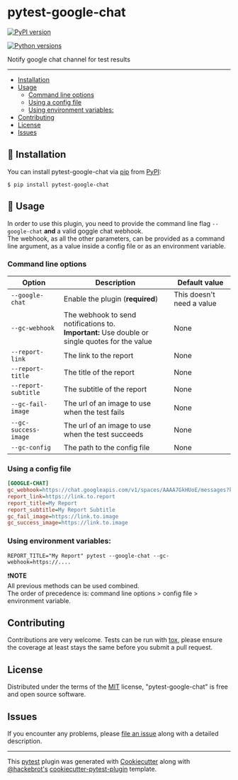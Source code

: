 pytest-google-chat
==================

[![PyPI version](https://img.shields.io/pypi/v/pytest-google-chat.svg)](https://pypi.org/project/pytest-google-chat)

[![Python versions](https://img.shields.io/pypi/pyversions/pytest-google-chat.svg)](https://pypi.org/project/pytest-google-chat)


Notify google chat channel for test results

------------------------------------------------------------------------
- [Installation](#installation)
- [Usage](#usage)
  * [Command line options](#command-line-options)
  * [Using a config file](#using-a-config-file)
  * [Using environment variables:](#using-environment-variables)
- [Contributing](#contributing)
- [License](#license)
- [Issues](#issues)

🧰 Installation
------------

You can install pytest-google-chat via 
[pip](https://pypi.org/project/pip/) from
[PyPI](https://pypi.org/project):

    $ pip install pytest-google-chat

📖 Usage
-----

In order to use this plugin, you need to provide the command line flag `--google-chat` **and** a valid goggle chat webhook.  
The webhook, as all the other parameters, can be provided as a command line argument, as a value inside a config file or as an environment variable.  

### Command line options

| Option          | Description                                                                                         | Default value             |
|-----------------|-----------------------------------------------------------------------------------------------------|---------------------------|
| `--google-chat` | Enable the plugin (**required**)                                                                    | This doesn't need a value |
| `--gc-webhook`  | The webhook to send notifications to. <br/>**Important:** Use double or single quotes for the value | None |
| `--report-link` | The link to the report                                                                              | None |
| `--report-title`| The title of the report                                                                             | None |
| `--report-subtitle` | The subtitle of the report                                                                          | None |
| `--gc-fail-image` | The url of an image to use when the test fails                                                      | None |
| `--gc-success-image` | The url of an image to use when the test succeeds                                                   | None |
| `--gc-config`   | The path to the config file                                                                         | None |

### Using a config file
```ini
[GOOGLE-CHAT]
gc_webhook=https://chat.googleapis.com/v1/spaces/AAAA7GkHUoE/messages?key=XXXX&token=YYYY
report_link=https://link.to.report
report_title=My Report
report_subtitle=My Report Subtitle
gc_fail_image=https://link.to.image
gc_success_image=https://link.to.image
```

### Using environment variables:  
`REPORT_TITLE="My Report" pytest --google-chat --gc-webhook=https://....`

❗**NOTE**  
All previous methods can be used combined.  
The order of precedence is: command line options > config file > environment variable.

Contributing
------------

Contributions are very welcome. Tests can be run with
[tox](https://tox.readthedocs.io/en/latest/), please ensure the coverage
at least stays the same before you submit a pull request.

License
-------

Distributed under the terms of the
[MIT](http://opensource.org/licenses/MIT) license,
"pytest-google-chat" is free and open source software.

Issues
------

If you encounter any problems, please [file an
issue](https://github.com/geokats7/pytest-google-chat/issues) along with
a detailed description.

---
This [pytest](https://github.com/pytest-dev/pytest) plugin was generated
with [Cookiecutter](https://github.com/audreyr/cookiecutter) along with
[\@hackebrot\'s](https://github.com/hackebrot)
[cookiecutter-pytest-plugin](https://github.com/pytest-dev/cookiecutter-pytest-plugin)
template.
